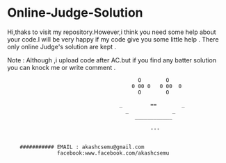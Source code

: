 # Online-Judge-Solution

Hi,thaks to visit my repository.However,i think you need some help about your code.I will be very happy if my code give you some little help .
There only online Judge's solution are kept .


Note : Although ,i upload code after AC.but if you find any batter solution you can knock me or write comment . 
          
          
          
                                               
                                           
                                       
                                              O        O
                                            0 00 0   0 00  0
                                              O        O
                                                   
                                        _         ==        _    
                                          _              _     
                                             ____________
                                                             
                                                  ---
                                           
                                           
        ########### EMAIL : akashcsemu@gmail.com
                    facebook:www.facebook.com/akashcsemu
                                                 
